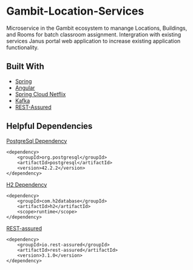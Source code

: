 # Gambit-Location-Services
Microservice in the Gambit ecosystem to manange Locations, Buildings, and Rooms for batch classroom assignment.
Intergration with existing services Janus portal web application to increase existing application functionality.

## Built With
* [Spring](https://spring.io/)
* [Angular](https://angular.io/)
* [Spring Cloud Netflix](https://cloud.spring.io/spring-cloud-netflix/)
* [Kafka](https://kafka.apache.org/)
* [REST-Assured](http://rest-assured.io/)


## Helpful Dependencies
[PostgreSql Dependency](https://www.postgresql.org/)
```
<dependency>
	<groupId>org.postgresql</groupId>
    <artifactId>postgresql</artifactId>
    <version>42.2.2</version>
</dependency>
```
[H2 Dependency](http://h2database.com/html/main.html)
```
<dependency>
	<groupId>com.h2database</groupId>
	<artifactId>h2</artifactId>
	<scope>runtime</scope>
</dependency>
```
[REST-assured](http://rest-assured.io/)
```
<dependency>
	<groupId>io.rest-assured</groupId>
	<artifactId>rest-assured</artifactId>
	<version>3.1.0</version>
</dependency>
```
